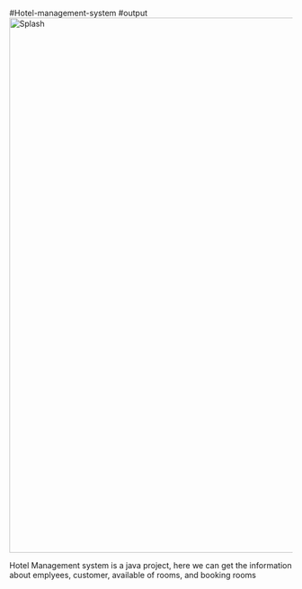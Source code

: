 #Hotel-management-system
#output
<img width="952" alt="Splash" src="https://github.com/Nisarga-58/Hotel-Management-System/assets/118206188/8338d348-d714-49f8-986b-2308d2e87a22">

Hotel Management system is a java project, here we can get the information about emplyees, customer, available of rooms, and booking rooms

